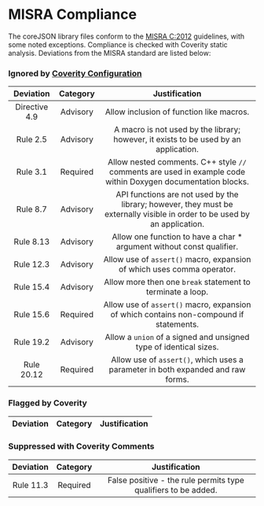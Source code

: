 # MISRA Compliance

The coreJSON library files conform to the [MISRA C:2012](https://www.misra.org.uk)
guidelines, with some noted exceptions. Compliance is checked with Coverity static analysis.
Deviations from the MISRA standard are listed below:

### Ignored by [Coverity Configuration](tools/coverity/misra.config)
| Deviation | Category | Justification |
| :-: | :-: | :-: |
| Directive 4.9 | Advisory | Allow inclusion of function like macros. |
| Rule 2.5 | Advisory | A macro is not used by the library; however, it exists to be used by an application. |
| Rule 3.1 | Required | Allow nested comments. C++ style `//` comments are used in example code within Doxygen documentation blocks. |
| Rule 8.7 | Advisory | API functions are not used by the library; however, they must be externally visible in order to be used by an application. |
| Rule 8.13 | Advisory | Allow one function to have a char * argument without const qualifier. |
| Rule 12.3 | Advisory | Allow use of `assert()` macro, expansion of which uses comma operator. |
| Rule 15.4 | Advisory | Allow more then one `break` statement to terminate a loop. |
| Rule 15.6 | Required | Allow use of `assert()` macro, expansion of which contains non-compound if statements. |
| Rule 19.2 | Advisory | Allow a `union` of a signed and unsigned type of identical sizes. |
| Rule 20.12 | Required | Allow use of `assert()`, which uses a parameter in both expanded and raw forms. |

### Flagged by Coverity
| Deviation | Category | Justification |
| :-: | :-: | :-: |

### Suppressed with Coverity Comments
| Deviation | Category | Justification |
| :-: | :-: | :-: |
| Rule 11.3 | Required | False positive - the rule permits type qualifiers to be added. |
